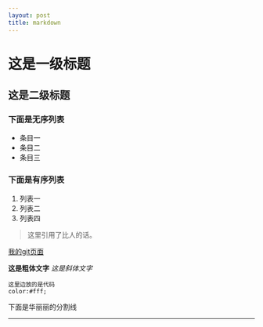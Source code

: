 ```yaml
---
layout: post
title: markdown
---
```


# 这是一级标题

## 这是二级标题

### 下面是无序列表

* 条目一
* 条目二
* 条目三

### 下面是有序列表

1. 列表一
2. 列表二
3. 列表四

> 这里引用了比人的话。

[我的git页面](http://newming.github.io/)

__这是粗体文字__  _这是斜体文字_

```
这里边放的是代码
color:#fff;
```

下面是华丽丽的分割线

***
